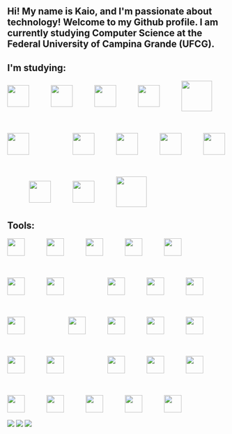## Hi! My name is Kaio, and I'm passionate about technology! Welcome to my Github profile. I am currently studying Computer Science at the Federal University of Campina Grande (UFCG).

## I'm studying:
<div style="display: flex; flex-wrap: wrap; gap: 50px; align-items: center;">
  <img src="https://cdn.jsdelivr.net/gh/devicons/devicon/icons/html5/html5-plain-wordmark.svg" height="50" width="auto"/>
  <img src="https://cdn.jsdelivr.net/gh/devicons/devicon/icons/css3/css3-original-wordmark.svg" height="50" width="auto"/>
  <img src="https://cdn.jsdelivr.net/gh/devicons/devicon/icons/javascript/javascript-original.svg" height="50" width="auto"/>
  <img src="https://cdn.jsdelivr.net/gh/devicons/devicon/icons/react/react-original-wordmark.svg" height="50" width="auto"/>
  <img src="https://cdn.jsdelivr.net/gh/devicons/devicon/icons/nextjs/nextjs-original-wordmark.svg" height="70" width="auto"/>
  <img src="https://cdn.jsdelivr.net/gh/devicons/devicon/icons/typescript/typescript-original.svg" height="50" width="auto"/>
  <br>
  <img src="https://cdn.jsdelivr.net/gh/devicons/devicon/icons/java/java-original-wordmark.svg" height="50" width="auto"/>
  <img src="https://cdn.jsdelivr.net/gh/devicons/devicon/icons/spring/spring-original-wordmark.svg" height="50" width="auto"/>
  <img src="https://cdn.jsdelivr.net/gh/devicons/devicon/icons/nestjs/nestjs-original-wordmark.svg" height="50" width="auto"/>
  <img src="https://cdn.jsdelivr.net/gh/devicons/devicon/icons/nodejs/nodejs-original-wordmark.svg" height="50" width="auto"/>
  <br>
  <img src="https://cdn.jsdelivr.net/gh/devicons/devicon/icons/python/python-original-wordmark.svg" height="50" width="auto"/>
  <img src="https://cdn.jsdelivr.net/gh/devicons/devicon/icons/django/django-plain.svg" height="50" width="auto"/>
  <img src="https://cdn.jsdelivr.net/gh/devicons/devicon/icons/flask/flask-original-wordmark.svg" height="70" width="auto"/>
</div>

## Tools:
<div style="display: flex; flex-wrap: wrap; gap: 50px;">
  <img src="https://cdn.jsdelivr.net/gh/devicons/devicon/icons/visualstudio/visualstudio-original.svg" width="40" height="40"/>
  <img src="https://cdn.jsdelivr.net/gh/devicons/devicon/icons/eclipse/eclipse-original.svg" width="40" height="40"/>
  <img src="https://cdn.jsdelivr.net/gh/devicons/devicon/icons/intellij/intellij-original.svg" width="40" height="40"/>
  <img src="https://cdn.jsdelivr.net/gh/devicons/devicon/icons/pycharm/pycharm-original.svg" width="40" height="40"/>
  <img src="https://cdn.jsdelivr.net/gh/devicons/devicon/icons/vim/vim-plain.svg" width="40" height="40"/>
  <br>
  <img src="https://cdn.jsdelivr.net/gh/devicons/devicon/icons/git/git-original.svg" width="40" height="40"/>
  <img src="https://cdn.jsdelivr.net/gh/devicons/devicon@latest/icons/github/github-original-wordmark.svg" width="40" height="40"/>
  <br>
  <img src="https://cdn.jsdelivr.net/gh/devicons/devicon/icons/postgresql/postgresql-plain-wordmark.svg" width="40" height="40"/>
  <img src="https://cdn.jsdelivr.net/gh/devicons/devicon/icons/mysql/mysql-plain-wordmark.svg" width="40" height="40"/>
  <img src="https://cdn.jsdelivr.net/gh/devicons/devicon/icons/mongodb/mongodb-plain-wordmark.svg" width="40" height="40"/>
  <img src="https://cdn.jsdelivr.net/gh/devicons/devicon@latest/icons/sqlite/sqlite-original-wordmark.svg" width="40" height="40"/>
  <br>
  <img src="https://cdn.jsdelivr.net/gh/devicons/devicon/icons/numpy/numpy-original-wordmark.svg" width="40" height="40"/>
  <img src="https://cdn.jsdelivr.net/gh/devicons/devicon/icons/pandas/pandas-plain-wordmark.svg" width="40" height="40"/>
  <img src="https://cdn.jsdelivr.net/gh/devicons/devicon/icons/matplotlib/matplotlib-plain.svg" width="40" height="40"/>
  <img src="https://cdn.jsdelivr.net/gh/devicons/devicon/icons/tensorflow/tensorflow-original-wordmark.svg" width="40" height="40"/>
  <img src="https://cdn.jsdelivr.net/gh/devicons/devicon@latest/icons/pytorch/pytorch-plain-wordmark.svg" width="40" height="40"/>
  <img src="https://cdn.jsdelivr.net/gh/devicons/devicon@latest/icons/opencv/opencv-original-wordmark.svg" width="40" height="40"/>
  <br>
  <img src="https://cdn.jsdelivr.net/gh/devicons/devicon/icons/postman/postman-original.svg" width="40" height="40"/>
  <img src="https://cdn.jsdelivr.net/gh/devicons/devicon/icons/insomnia/insomnia-original.svg" width="40" height="40"/>
  <img src="https://cdn.jsdelivr.net/gh/devicons/devicon/icons/poetry/poetry-original.svg" width="40" height="40"/>
  <img src="https://cdn.jsdelivr.net/gh/devicons/devicon@latest/icons/pypi/pypi-original-wordmark.svg" width="40" height="40"/>
  <img src="https://cdn.jsdelivr.net/gh/devicons/devicon@latest/icons/jupyter/jupyter-original-wordmark.svg" width="40" height="40"/>
  <img src="https://cdn.jsdelivr.net/gh/devicons/devicon/icons/googlecolab/googlecolab-original.svg" width="40" height="40"/>
  <img src="https://cdn.jsdelivr.net/gh/devicons/devicon/icons/npm/npm-original.svg" width="40" height="40"/>
  <img src="https://cdn.jsdelivr.net/gh/devicons/devicon/icons/powershell/powershell-original.svg" width="40" height="40"/>
</div>
<br>
<div> 
  <a href = "mailto:kaiovitor0707@gmail.com"><img src="https://img.shields.io/badge/-Gmail-%23333?style=for-the-badge&logo=gmail&logoColor=white" target="_blank"></a>
  <a href="https://www.linkedin.com/in/kaio-vitor-programador" target="_blank"><img src="https://img.shields.io/badge/-LinkedIn-%230077B5?style=for-the-badge&logo=linkedin&logoColor=white" target="_blank"></a> 
   <a href="https://portf-lio-orcin.vercel.app" target="_blank"><img src="https://img.shields.io/badge/website-000000?style=for-the-badge&logo=About.me&logoColor=white" target="_blank"></a> 
</div>








